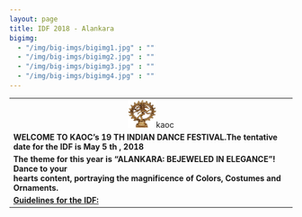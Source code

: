 ```yaml
---
layout: page
title: IDF 2018 - Alankara
bigimg:
  - "/img/big-imgs/bigimg1.jpg" : ""
  - "/img/big-imgs/bigimg2.jpg" : ""
  - "/img/big-imgs/bigimg3.jpg" : ""
  - "/img/big-imgs/bigimg4.jpg" : ""
---
```

<table align="center"> <tr> <td align="center">
<img src="/img/idf2018/nataraja.jpg" width="50" height="50" alt="nataraja">kaoc
  </td> </tr>
 <tr> <td> 
<strong> WELCOME TO KAOC’s 19 TH INDIAN DANCE FESTIVAL.The tentative date for the IDF is May 5 th , 2018 </strong>
</td> </tr>
 <tr> <td>
   <strong> The theme for this year is “ALANKARA: BEJEWELED IN ELEGANCE”! Dance to your <br/>
     hearts content, portraying the magnificence of Colors, Costumes and Ornaments. </strong>
  </tr> </td>
  <tr> <td> <strong> <u> Guidelines for the IDF: </u> </strong> </td> </tr>
</table>

